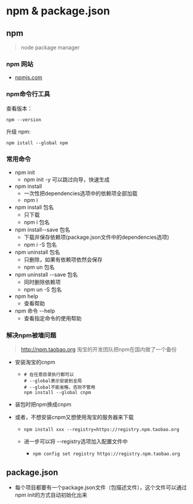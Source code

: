 # npm & package.json

## npm

> node package manager

### npm 网站

- [npmjs.com](https://www.npmjs.com/)

### npm命令行工具

查看版本：

```shell
npm --version
```

升级 npm:

```shell
npm istall --global npm
```

### 常用命令

- npm init
  - npm init -y 可以跳过向导，快速生成
- npm install
  - 一次性把dependencies选项中的依赖项全部加载
  - npm i
- npm install 包名
  - 只下载
  - npm i 包名
- npm install--save 包名
  - 下载并保存依赖项(package.json文件中的dependencies选项)
  - npm i -S 包名
- npm uninstall 包名
  - 只删除，如果有依赖项依然会保存
  - npm un 包名
- npm uninstall --save 包名
  - 同时删除依赖项
  - npm un -S 包名
- npm help 
  - 查看帮助
- npm 命令 --help
  - 查看指定命令的使用帮助

### 解决npm被墙问题

> http://npm.taobao.org 淘宝的开发团队把npm在国内做了一个备份

- 安装淘宝的cnpm

  - ```shell
    # 在任意目录执行都可以
    # --global表示安装到全局
    # --global不能省略，否则不管用
    npm install --global cnpm
    ```

- 装包时把npm换成cnpm

- 或者，不想安装cnpm又想使用淘宝的服务器来下载

  - ```shell
    npm install xxx --registry=https://registry.npm.taobao.org
    ```

  - 进一步可以将 --registry选项加入配置文件中

    - ```shell
      npm config set registry https://registry.npm.taobao.org
      ```

## package.json

- 每个项目都要有一个package.json文件（包描述文件），这个文件可以通过npm init的方式自动初始化出来